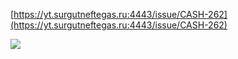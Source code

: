 

[https://yt.surgutneftegas.ru:4443/issue/CASH-262](https://yt.surgutneftegas.ru:4443/issue/CASH-262)

![](eXpress_ZfljhG7OOA.png)

